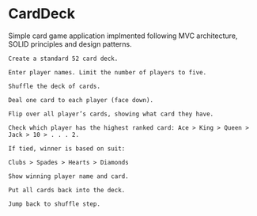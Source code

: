 # CardDeck
Simple card game application implmented following MVC architecture, SOLID principles and design patterns.

    Create a standard 52 card deck.

    Enter player names. Limit the number of players to five.

    Shuffle the deck of cards.

    Deal one card to each player (face down).

    Flip over all player’s cards, showing what card they have.

    Check which player has the highest ranked card: Ace > King > Queen > Jack > 10 > . . . 2.

    If tied, winner is based on suit:

    Clubs > Spades > Hearts > Diamonds

    Show winning player name and card.

    Put all cards back into the deck.

    Jump back to shuffle step.